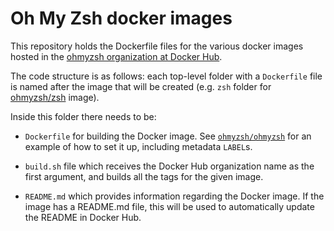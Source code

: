 # Oh My Zsh docker images

This repository holds the Dockerfile files for the various docker images hosted in the
[ohmyzsh organization at Docker Hub](https://hub.docker.com/u/ohmyzsh).

The code structure is as follows: each top-level folder with a `Dockerfile` file is named after
the image that will be created (e.g. `zsh` folder for [ohmyzsh/zsh](https://hub.docker.com/r/ohmyzsh/zsh)
image).

Inside this folder there needs to be:

- `Dockerfile` for building the Docker image. See [`ohmyzsh/ohmyzsh`](ohmyzsh/Dockerfile) for
  an example of how to set it up, including metadata `LABEL`s.

- `build.sh` file which receives the Docker Hub organization name as the first argument,
  and builds all the tags for the given image.

- `README.md` which provides information regarding the Docker image. If the image has a README.md
  file, this will be used to automatically update the README in Docker Hub.
